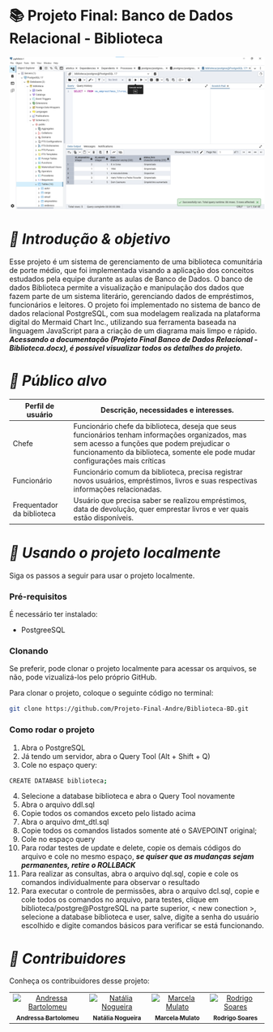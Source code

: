 # 📚 Projeto Final: Banco de Dados Relacional - Biblioteca

<img src="img/print_banco.png" />

# *🎯 Introdução & objetivo*

Esse projeto é um sistema de gerenciamento de uma biblioteca comunitária de porte médio, que foi implementada visando a aplicação dos conceitos estudados pela equipe durante as aulas de Banco de Dados. O banco de dados Biblioteca permite a visualização e manipulação dos dados que fazem parte de um sistema literário, gerenciando dados de empréstimos, funcionários e leitores.
O projeto foi implementado no sistema de banco de dados relacional PostgreSQL, com sua modelagem realizada na plataforma digital do Mermaid Chart Inc., utilizando sua ferramenta baseada na linguagem JavaScript para a criação de um diagrama mais limpo e rápido.
***Acessando a documentação (Projeto Final Banco de Dados Relacional - Biblioteca.docx), é possível visualizar todos os detalhes do projeto.***

# ***👥 Público alvo***

| Perfil de usuário     | Descrição, necessidades e interesses.                                                                |
|-----------------------|------------------------------------------------------------------------------------------------------|
| Chefe             | Funcionário chefe da biblioteca, deseja que seus funcionários tenham informações organizados, mas sem acesso a funções que podem prejudicar o funcionamento da biblioteca, somente ele pode mudar configurações mais críticas |
| Funcionário               | Funcionário comum da biblioteca, precisa registrar novos usuários, empréstimos, livros e suas respectivas informações relacionadas.         |
| Frequentador da biblioteca | Usuário que precisa saber se realizou empréstimos, data de devolução, quer emprestar livros e ver quais estão disponíveis.        |

# *📁 Usando o projeto localmente*

Siga os passos a seguir para usar o projeto localmente.

<h3>Pré-requisitos</h3>

É necessário ter instalado:

* PostgreeSQL

<h3>Clonando</h3>

Se preferir, pode clonar o projeto localmente para acessar os arquivos, se não, pode vizualizá-los pelo próprio GitHub.

Para clonar o projeto, coloque o seguinte código no terminal:

```bash
git clone https://github.com/Projeto-Final-Andre/Biblioteca-BD.git
```

<h3>Como rodar o projeto</h3>

1. Abra o PostgreSQL
2. Já tendo um servidor, abra o Query Tool (Alt + Shift + Q)
3. Cole no espaço query:
```bash
CREATE DATABASE biblioteca;
```
4. Selecione a database biblioteca e abra o Query Tool novamente
5. Abra o arquivo ddl.sql
6. Copie todos os comandos exceto pelo listado acima
7. Abra o arquivo dmt_dtl.sql
8. Copie todos os comandos listados somente até o SAVEPOINT original;
9. Cole no espaço query
10. Para rodar testes de update e delete, copie os demais códigos do arquivo e cole no mesmo espaço, ***se quiser que as mudanças sejam permanentes, retire o ROLLBACK***
11. Para realizar as consultas, abra o arquivo dql.sql, copie e cole os comandos individualmente para observar o resultado
12. Para executar o controle de permissões, abra o arquivo dcl.sql, copie e cole todos os comandos no arquivo, para testes, clique em biblioteca/postgre@PostgreSQL na parte superior, < new conection >, selecione a database biblioteca e user, salve, digite a senha do usuário escolhido e digite comandos básicos para verificar se está funcionando.

# *🤝 Contribuidores*

Conheça os contribuidores desse projeto:

<table>
  <tr>
    <td align="center">
      <a href="https://github.com/DreBartolomeu">
        <img src="https://avatars.githubusercontent.com/u/138133545?v=4" width="100px;" alt="Andressa Bartolomeu"/><br>
        <sub>
          <b>Andressa Bartolomeu</b>
        </sub>
      </a>
    </td>
    <td align="center">
      <a href="https://github.com/NataliaNogueira1">
        <img src="https://avatars.githubusercontent.com/u/198615971?v=4" width="100px;" alt="Natália Nogueira"/><br>
        <sub>
          <b>Natália Nogueira</b>
        </sub>
      </a>
    </td>
    <td align="center">
      <a href="https://github.com/MarcelaMulato">
        <img src="https://avatars.githubusercontent.com/u/198286703?v=4" width="100px;" alt="Marcela Mulato"/><br>
        <sub>
          <b>Marcela Mulato</b>
        </sub>
      </a>
    </td>
    <td align="center">
      <a href="https://github.com/Rodrigof981">
        <img src="https://avatars.githubusercontent.com/u/195812121?v=4" width="100px;" alt="Rodrigo Soares"/><br>
        <sub>
          <b>Rodrigo Soares</b>
        </sub>
      </a>
    </td>
  </tr>
</table>
